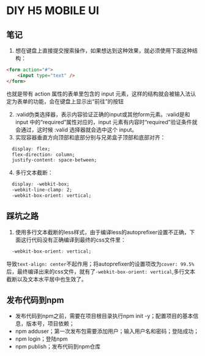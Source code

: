 <!--
 * @Date: 2020-04-18 12:19:43
 * @LastEditors: wuzhe
 * @LastEditTime: 2020-05-08 00:45:51
 * @FilePath: c:\workspace\repository-everyday\wz-ui\README.MD
 * @Description: 
 -->
# DIY H5 MOBILE UI
## 笔记
1. 想在键盘上直接提交搜索操作，如果想达到这种效果，就必须使用下面这种结构：    
```html
<form action="#">
    <input type="text" />
</form>
```    

也就是带有 action 属性的表单里包含的 input 元素，这样的结构就会被输入法认定为表单的功能，会在键盘上显示出“前往”的按钮    

2. :valid伪类选择器，表示内容验证正确的input或其他form元素。:valid是和 input 中的“required”属性对应的，input 元素有内容时“required”验证条件就会通过，这时候 :valid 选择器就会选中这个 input。
3. 实现容器垂直方向顶部和底部分别与兄弟盒子顶部和底部对齐：    
```css 
  display: flex;
  flex-direction: column;
  justify-content: space-between;
```  
4. 多行文本截断：
```css
  display: -webkit-box;
  -webkit-line-clamp: 2;
  -webkit-box-orient: vertical;
```
## 踩坑之路
1. 使用多行文本截断的less样式，由于编译less的autoprefixer设置不正确，下面这行代码没有正确编译到最终的css文件里：
```css
  -webkit-box-orient: vertical;
```  
导致`text-align: center`不起作用；将autoprefixer的设置项改为`cover: 99.5%`后，最终编译出来的css文件，就有了`-webkit-box-orient: vertical`,多行文本截断以及文本水平居中也生效了。   

## 发布代码到npm  
- 发布代码到npm之前，需要在项目根目录执行npm init -y；配置项目的基本信息，版本号，项目依赖；
- npm adduser；第一次发布包需要添加用户；输入用户名和密码；登陆成功；
- npm login；登陆npm
- npm publish；发布代码到npm仓库


